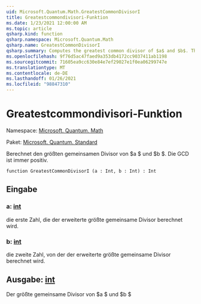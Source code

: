 ```yaml
---
uid: Microsoft.Quantum.Math.GreatestCommonDivisorI
title: Greatestcommondivisori-Funktion
ms.date: 1/23/2021 12:00:00 AM
ms.topic: article
qsharp.kind: function
qsharp.namespace: Microsoft.Quantum.Math
qsharp.name: GreatestCommonDivisorI
qsharp.summary: Computes the greatest common divisor of $a$ and $b$. The GCD is always positive.
ms.openlocfilehash: 9f76d5ac47faed9a353db4172cc9037411ab1198
ms.sourcegitcommit: 71605ea9cc630e84e7ef29027e1f0ea06299747e
ms.translationtype: MT
ms.contentlocale: de-DE
ms.lasthandoff: 01/26/2021
ms.locfileid: "98847310"
---
```

# <a name="greatestcommondivisori-function"></a>Greatestcommondivisori-Funktion

Namespace: [Microsoft. Quantum. Math](xref:Microsoft.Quantum.Math)

Paket: [Microsoft. Quantum. Standard](https://nuget.org/packages/Microsoft.Quantum.Standard)


Berechnet den größten gemeinsamen Divisor von $a $ und $b $. Die GCD ist immer positiv.

```qsharp
function GreatestCommonDivisorI (a : Int, b : Int) : Int
```


## <a name="input"></a>Eingabe

### <a name="a--int"></a>a: [int](xref:microsoft.quantum.lang-ref.int)

die erste Zahl, die der erweiterte größte gemeinsame Divisor berechnet wird.


### <a name="b--int"></a>b: [int](xref:microsoft.quantum.lang-ref.int)

die zweite Zahl, von der der erweiterte größte gemeinsame Divisor berechnet wird.



## <a name="output--int"></a>Ausgabe: [int](xref:microsoft.quantum.lang-ref.int)

Der größte gemeinsame Divisor von $a $ und $b $